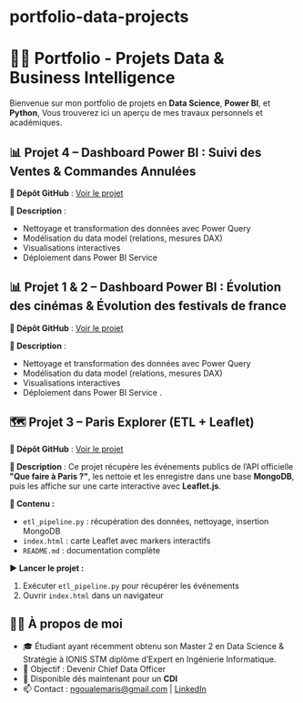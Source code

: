 # portfolio-data-projects
# 👨‍💻 Portfolio - Projets Data & Business Intelligence

Bienvenue sur mon portfolio de projets en **Data Science**, **Power BI**, et **Python**, Vous trouverez ici un aperçu de mes travaux personnels et académiques.

## 📊 Projet 4 – Dashboard Power BI : Suivi des Ventes & Commandes Annulées

**🔗 Dépôt GitHub** : [Voir le projet](https://github.com/ton-profil/powerbi-sales-dashboard)  

**📌 Description** :
- Nettoyage et transformation des données avec Power Query
- Modélisation du data model (relations, mesures DAX)
- Visualisations interactives 
- Déploiement dans Power BI Service

## 📊 Projet 1 & 2 – Dashboard Power BI : Évolution des cinémas & Évolution des festivals de france

**🔗 Dépôt GitHub** : [Voir le projet](https://github.com/ngaristide/Dashbord_Projet_POWER-BI)

**📌 Description** :
- Nettoyage et transformation des données avec Power Query
- Modélisation du data model (relations, mesures DAX)
- Visualisations interactives 
- Déploiement dans Power BI Service
.
## 🗺️ Projet 3 – Paris Explorer (ETL + Leaflet)

**🔗 Dépôt GitHub** : [Voir le projet](https://github.com/ngaristide/paris-explorer.git) 

**📌 Description** :
Ce projet récupère les événements publics de l’API officielle **"Que faire à Paris ?"**, les nettoie et les enregistre dans une base **MongoDB**, puis les affiche sur une carte interactive avec **Leaflet.js**.

**🧩 Contenu :**
- `etl_pipeline.py` : récupération des données, nettoyage, insertion MongoDB
- `index.html` : carte Leaflet avec markers interactifs
- `README.md` : documentation complète

**▶️ Lancer le projet :**
1. Exécuter `etl_pipeline.py` pour récupérer les événements
2. Ouvrir `index.html` dans un navigateur


## 🧑‍💼 À propos de moi

- 🎓 Étudiant ayant récemment obtenu son Master 2 en Data Science & Stratégie à IONIS STM diplôme d’Expert en Ingénierie Informatique.
- 📌 Objectif : Devenir Chief Data Officer
- 💼 Disponible dés maintenant pour un **CDI**
- 📫 Contact : ngoualemaris@gmail.com | [LinkedIn](https://www.linkedin.com/in/aristidengoualem/)
